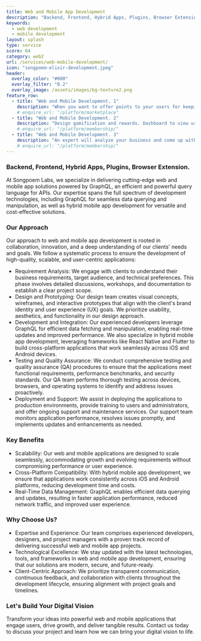 ```yaml
---
title: Web and Mobile App Development
description: "Backend, Frontend, Hybrid Apps, Plugins, Browser Extension"
keywords:
  - web development
  - mobile development
layout: splash
type: service
score: 64
category: web2
url: /services/web-mobile-development/
icon: "songpoem-elixir-development.jpeg"
header:
  overlay_color: "#000"
  overlay_filter: "0.2"
  overlay_image: /assets/images/bg-texture2.png
feature_row:
  - title: "Web and Mobile Development. 1"
    description: "When you want to offer points to your users for keeping using and a reedem collected points option"
    # enquire_url: "/platform/marketplace"
  - title: "Web and Mobile Development. 2"
    description: "Design gamification and rewards. Dashboard to view use and add/remove reedem options."
    # enquire_url: "/platform/membership/"
  - title: "Web and Mobile Development. 3"
    description: "An expert will analyze your business and come up with a membership design."
    # enquire_url: "/platform/membership/"
---
```


### Backend, Frontend, Hybrid Apps, Plugins, Browser Extension.

At Songpoem Labs, we specialize in delivering cutting-edge web and mobile app solutions powered by GraphQL, an efficient and powerful query language for APIs. Our expertise spans the full spectrum of development technologies, including GraphQL for seamless data querying and manipulation, as well as hybrid mobile app development for versatile and cost-effective solutions.

### Our Approach
Our approach to web and mobile app development is rooted in collaboration, innovation, and a deep understanding of our clients' needs and goals. We follow a systematic process to ensure the development of high-quality, scalable, and user-centric applications:

- Requirement Analysis: We engage with clients to understand their business requirements, target audience, and technical preferences. This phase involves detailed discussions, workshops, and documentation to establish a clear project scope.
- Design and Prototyping: Our design team creates visual concepts, wireframes, and interactive prototypes that align with the client's brand identity and user experience (UX) goals. We prioritize usability, aesthetics, and functionality in our design approach.
- Development and Integration: Our experienced developers leverage GraphQL for efficient data fetching and manipulation, enabling real-time updates and improved performance. We also specialize in hybrid mobile app development, leveraging frameworks like React Native and Flutter to build cross-platform applications that work seamlessly across iOS and Android devices.
- Testing and Quality Assurance: We conduct comprehensive testing and quality assurance (QA) procedures to ensure that the applications meet functional requirements, performance benchmarks, and security standards. Our QA team performs thorough testing across devices, browsers, and operating systems to identify and address issues proactively.
- Deployment and Support: We assist in deploying the applications to production environments, provide training to users and administrators, and offer ongoing support and maintenance services. Our support team monitors application performance, resolves issues promptly, and implements updates and enhancements as needed.

### Key Benefits
- Scalability: Our web and mobile applications are designed to scale seamlessly, accommodating growth and evolving requirements without compromising performance or user experience.
- Cross-Platform Compatibility: With hybrid mobile app development, we ensure that applications work consistently across iOS and Android platforms, reducing development time and costs.
- Real-Time Data Management: GraphQL enables efficient data querying and updates, resulting in faster application performance, reduced network traffic, and improved user experience.

### Why Choose Us?
- Expertise and Experience: Our team comprises experienced developers, designers, and project managers with a proven track record of delivering successful web and mobile app projects.
- Technological Excellence: We stay updated with the latest technologies, tools, and frameworks in web and mobile app development, ensuring that our solutions are modern, secure, and future-ready.
- Client-Centric Approach: We prioritize transparent communication, continuous feedback, and collaboration with clients throughout the development lifecycle, ensuring alignment with project goals and timelines.

### Let's Build Your Digital Vision
Transform your ideas into powerful web and mobile applications that engage users, drive growth, and deliver tangible results. Contact us today to discuss your project and learn how we can bring your digital vision to life.